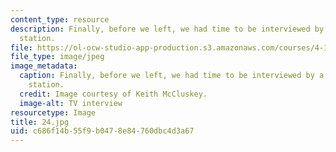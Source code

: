 ```yaml
---
content_type: resource
description: Finally, before we left, we had time to be interviewed by a local television
  station.
file: https://ol-ocw-studio-app-production.s3.amazonaws.com/courses/4-170-ecuador-workshop-fall-2006/c686f14b55f9b0478e84760dbc4d3a67_24.jpg
file_type: image/jpeg
image_metadata:
  caption: Finally, before we left, we had time to be interviewed by a local television
    station.
  credit: Image courtesy of Keith McCluskey.
  image-alt: TV interview
resourcetype: Image
title: 24.jpg
uid: c686f14b-55f9-b047-8e84-760dbc4d3a67
---
```

